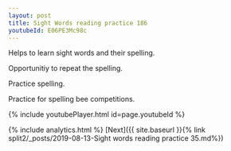 ```yaml
---
layout: post
title: Sight Words reading practice 186
youtubeId: E06PE3Mc98c
---
```

 
 
Helps to learn sight words and their spelling.

Opportunitiy to repeat the spelling. 

Practice spelling. 
 
Practice for spelling bee competitions. 
 
{% include youtubePlayer.html id=page.youtubeId %}
 
 
{% include analytics.html %} 
[Next]({{ site.baseurl }}{% link  split2/_posts/2019-08-13-Sight words reading practice 35.md%})
 
